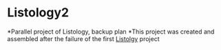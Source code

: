 # Listology2

*Parallel project of Listology, backup plan
*This project was created and assembled after the failure of the first [Listolgy](https://gitlab.metropolia.fi/kaiyuz/Test-Project-07-02-2022) project



